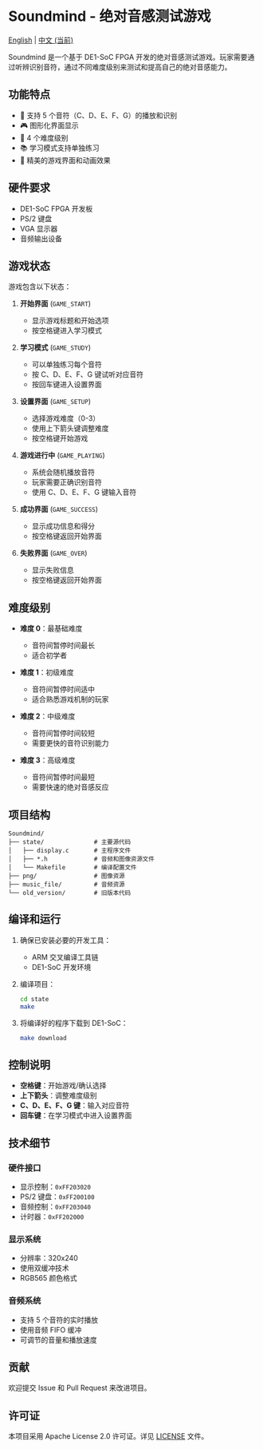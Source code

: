 # Soundmind - 绝对音感测试游戏

[English](README.md) | [中文 (当前)](README_CN.md)

Soundmind 是一个基于 DE1-SoC FPGA 开发的绝对音感测试游戏。玩家需要通过听辨识别音符，通过不同难度级别来测试和提高自己的绝对音感能力。

## 功能特点

- 🎵 支持 5 个音符（C、D、E、F、G）的播放和识别
- 🎮 图形化界面显示
- 🎯 4 个难度级别
- 📚 学习模式支持单独练习
- 🎨 精美的游戏界面和动画效果

## 硬件要求

- DE1-SoC FPGA 开发板
- PS/2 键盘
- VGA 显示器
- 音频输出设备

## 游戏状态

游戏包含以下状态：

1. **开始界面** (`GAME_START`)
   - 显示游戏标题和开始选项
   - 按空格键进入学习模式

2. **学习模式** (`GAME_STUDY`)
   - 可以单独练习每个音符
   - 按 C、D、E、F、G 键试听对应音符
   - 按回车键进入设置界面

3. **设置界面** (`GAME_SETUP`)
   - 选择游戏难度（0-3）
   - 使用上下箭头键调整难度
   - 按空格键开始游戏

4. **游戏进行中** (`GAME_PLAYING`)
   - 系统会随机播放音符
   - 玩家需要正确识别音符
   - 使用 C、D、E、F、G 键输入音符

5. **成功界面** (`GAME_SUCCESS`)
   - 显示成功信息和得分
   - 按空格键返回开始界面

6. **失败界面** (`GAME_OVER`)
   - 显示失败信息
   - 按空格键返回开始界面

## 难度级别

- **难度 0**：最基础难度
  - 音符间暂停时间最长
  - 适合初学者

- **难度 1**：初级难度
  - 音符间暂停时间适中
  - 适合熟悉游戏机制的玩家

- **难度 2**：中级难度
  - 音符间暂停时间较短
  - 需要更快的音符识别能力

- **难度 3**：高级难度
  - 音符间暂停时间最短
  - 需要快速的绝对音感反应

## 项目结构

```
Soundmind/
├── state/              # 主要源代码
│   ├── display.c       # 主程序文件
│   ├── *.h             # 音频和图像资源文件
│   └── Makefile        # 编译配置文件
├── png/                # 图像资源
├── music_file/         # 音频资源
└── old_version/        # 旧版本代码
```

## 编译和运行

1. 确保已安装必要的开发工具：
   - ARM 交叉编译工具链
   - DE1-SoC 开发环境

2. 编译项目：
   ```bash
   cd state
   make
   ```

3. 将编译好的程序下载到 DE1-SoC：
   ```bash
   make download
   ```

## 控制说明

- **空格键**：开始游戏/确认选择
- **上下箭头**：调整难度级别
- **C、D、E、F、G 键**：输入对应音符
- **回车键**：在学习模式中进入设置界面

## 技术细节

### 硬件接口

- 显示控制：`0xFF203020`
- PS/2 键盘：`0xFF200100`
- 音频控制：`0xFF203040`
- 计时器：`0xFF202000`

### 显示系统

- 分辨率：320x240
- 使用双缓冲技术
- RGB565 颜色格式

### 音频系统

- 支持 5 个音符的实时播放
- 使用音频 FIFO 缓冲
- 可调节的音量和播放速度

## 贡献

欢迎提交 Issue 和 Pull Request 来改进项目。

## 许可证

本项目采用 Apache License 2.0 许可证。详见 [LICENSE](LICENSE) 文件。